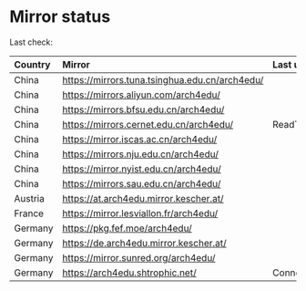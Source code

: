 <script src="./time.js"></script>
# Mirror status
Last check: <script type="text/javascript">localize(1759548508.1793385);</script>

|Country|Mirror|Last update|
|:------|:-----|:----------|
|China|https://mirrors.tuna.tsinghua.edu.cn/arch4edu/|<script type="text/javascript">localize(1759516978);</script>|
|China|https://mirrors.aliyun.com/arch4edu/|<script type="text/javascript">localize(1759516978);</script>|
|China|https://mirrors.bfsu.edu.cn/arch4edu/|<script type="text/javascript">localize(1759516978);</script>|
|China|https://mirrors.cernet.edu.cn/arch4edu/|ReadTimeout|
|China|https://mirror.iscas.ac.cn/arch4edu/|<script type="text/javascript">localize(1759516978);</script>|
|China|https://mirrors.nju.edu.cn/arch4edu/|<script type="text/javascript">localize(1759430642);</script>|
|China|https://mirror.nyist.edu.cn/arch4edu/|<script type="text/javascript">localize(1759516978);</script>|
|China|https://mirrors.sau.edu.cn/arch4edu/|<script type="text/javascript">localize(1756795646);</script>|
|Austria|https://at.arch4edu.mirror.kescher.at/|<script type="text/javascript">localize(1759516978);</script>|
|France|https://mirror.lesviallon.fr/arch4edu/|<script type="text/javascript">localize(1756709288);</script>|
|Germany|https://pkg.fef.moe/arch4edu/|<script type="text/javascript">localize(1759516978);</script>|
|Germany|https://de.arch4edu.mirror.kescher.at/|<script type="text/javascript">localize(1759516978);</script>|
|Germany|https://mirror.sunred.org/arch4edu/|<script type="text/javascript">localize(1759516978);</script>|
|Germany|https://arch4edu.shtrophic.net/|ConnectionError|

<script src="./tablefilter/tablefilter.js"></script>
<script src="./table.js"></script>